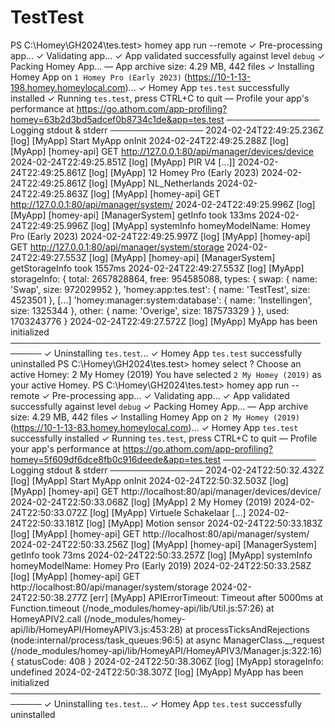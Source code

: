 # TestTest

PS C:\Homey\GH2024\tes.test> homey app run     --remote 
✓ Pre-processing app...
✓ Validating app...
✓ App validated successfully against level `debug`
✓ Packing Homey App...
 — App archive size: 4.29 MB, 442 files
✓ Installing Homey App on `1 Homey Pro (Early 2023)` (https://10-1-13-198.homey.homeylocal.com)...
✓ Homey App `tes.test` successfully installed
✓ Running `tes.test`, press CTRL+C to quit
 — Profile your app's performance at https://go.athom.com/app-profiling?homey=63b2d3bd5adcef0b8734c1de&app=tes.test
─────────────── Logging stdout & stderr ───────────────
2024-02-24T22:49:25.236Z [log] [MyApp] Start MyApp onInit 
2024-02-24T22:49:25.288Z [log] [MyApp] [homey-api] GET http://127.0.0.1:80/api/manager/devices/device
2024-02-24T22:49:25.851Z [log] [MyApp] PIR V4
[...]]
2024-02-24T22:49:25.861Z [log] [MyApp] 12 Homey Pro (Early 2023)
2024-02-24T22:49:25.861Z [log] [MyApp] NL_Netherlands
2024-02-24T22:49:25.863Z [log] [MyApp] [homey-api] GET http://127.0.0.1:80/api/manager/system/
2024-02-24T22:49:25.996Z [log] [MyApp] [homey-api] [ManagerSystem] getInfo took 133ms
2024-02-24T22:49:25.996Z [log] [MyApp] systemInfo homeyModelName:  Homey Pro (Early 2023)
2024-02-24T22:49:25.997Z [log] [MyApp] [homey-api] GET http://127.0.0.1:80/api/manager/system/storage
2024-02-24T22:49:27.553Z [log] [MyApp] [homey-api] [ManagerSystem] getStorageInfo took 1557ms
2024-02-24T22:49:27.553Z [log] [MyApp] storageInfo:  {
  total: 2657828864,
  free: 954585088,
  types: {
    swap: { name: 'Swap', size: 972029952 },
    'homey:app:tes.test': { name: 'TestTest', size: 4523501 },
[...]
    'homey:manager:system:database': { name: 'Instellingen', size: 1325344 },
    other: { name: 'Overige', size: 187573329 }
  },
  used: 1703243776
}
2024-02-24T22:49:27.572Z [log] [MyApp] MyApp has been initialized
───────────────────────────────────────────────────────
✓ Uninstalling `tes.test`...
✓ Homey App `tes.test` successfully uninstalled
PS C:\Homey\GH2024\tes.test> homey select
? Choose an active Homey: 2 My Homey (2019)
You have selected `2 My Homey (2019)` as your active Homey.
PS C:\Homey\GH2024\tes.test> homey app run     --remote 
✓ Pre-processing app...
✓ Validating app...
✓ App validated successfully against level `debug`
✓ Packing Homey App...
 — App archive size: 4.29 MB, 442 files
✓ Installing Homey App on `2 My Homey (2019)` (https://10-1-13-83.homey.homeylocal.com)...
✓ Homey App `tes.test` successfully installed
✓ Running `tes.test`, press CTRL+C to quit
 — Profile your app's performance at https://go.athom.com/app-profiling?homey=5f609df6dce8fb0c916deede&app=tes.test
─────────────── Logging stdout & stderr ───────────────
2024-02-24T22:50:32.432Z [log] [MyApp] Start MyApp onInit 
2024-02-24T22:50:32.503Z [log] [MyApp] [homey-api] GET http://localhost:80/api/manager/devices/device/
2024-02-24T22:50:33.068Z [log] [MyApp] 2 My Homey (2019)
2024-02-24T22:50:33.072Z [log] [MyApp] Virtuele Schakelaar
[...]
2024-02-24T22:50:33.181Z [log] [MyApp] Motion sensor
2024-02-24T22:50:33.183Z [log] [MyApp] [homey-api] GET http://localhost:80/api/manager/system/
2024-02-24T22:50:33.256Z [log] [MyApp] [homey-api] [ManagerSystem] getInfo took 73ms
2024-02-24T22:50:33.257Z [log] [MyApp] systemInfo homeyModelName:  Homey Pro (Early 2019)
2024-02-24T22:50:33.258Z [log] [MyApp] [homey-api] GET http://localhost:80/api/manager/system/storage
2024-02-24T22:50:38.277Z [err] [MyApp] APIErrorTimeout: Timeout after 5000ms
    at Function.timeout (/node_modules/homey-api/lib/Util.js:57:26)
    at HomeyAPIV2.call (/node_modules/homey-api/lib/HomeyAPI/HomeyAPIV3.js:453:28)
    at processTicksAndRejections (node:internal/process/task_queues:96:5)
    at async ManagerClass.__request (/node_modules/homey-api/lib/HomeyAPI/HomeyAPIV3/Manager.js:322:16) {
  statusCode: 408
}
2024-02-24T22:50:38.306Z [log] [MyApp] storageInfo:  undefined
2024-02-24T22:50:38.307Z [log] [MyApp] MyApp has been initialized
───────────────────────────────────────────────────────
✓ Uninstalling `tes.test`...
✓ Homey App `tes.test` successfully uninstalled
